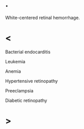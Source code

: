 # .

White-centered retinal hemorrhage.

# <

Bacterial endocarditis

Leukemia

Anemia

Hypertensive retinopathy

Preeclampsia

Diabetic retinopathy

# >
